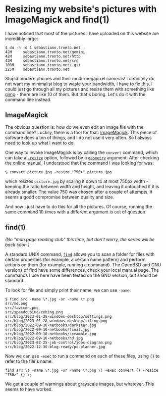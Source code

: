 # Resizing my website's pictures with ImageMagick and find(1)

I have noticed that most of the pictures I have uploaded on this website
are incredibly large:

```
$ du -h -d 1 sebastiano.tronto.net
42M     sebastiano.tronto.net/gemini
42M     sebastiano.tronto.net/http
42M     sebastiano.tronto.net/src
100M    sebastiano.tronto.net/.git
225M    sebastiano.tronto.net
```

Stupid modern phones and their multi-megapixel cameras!
I definitely do not want my minimalist blog to waste your bandwidth,
I have to fix this. I could just go through all my pictures and resize
them with something like [gimp](https://www.gimp.org/) - there are like
10 of them.  But that's boring. Let's do it with the command line instead.

## ImageMagick

The obvious question is: how do we even edit an image file
with the command line? Luckily, there is a tool for that:
[ImageMagick](https://imagemagick.org/). This piece of software
does a ton of things, and I do not use it very often. So I always
need to look up what I want to do.

One way to invoke ImageMagick is by calling the `convert` command,
which can take a
[`-resize`](https://imagemagick.org/script/command-line-options.php#resize)
option, followed by a
[`geometry`](https://imagemagick.org/script/command-line-processing.php#geometry)
argument. After checking the online manual, I understood that the
command I was looking for was:

```
$ convert picture.jpg -resize "750>" picture.jpg
```

which resizes `picture.jpg` by scaling it down to at most 750px width -
keeping the ratio between width and height, and leaving it untouched if it
is already smaller. The value 750 was chosen after a couple of attempts,
it seems a good compromise between quality and size.

And now I just have to do this for all the pictures. Of course, running
the same command 10 times with a different argument is out of question.

## find(1)

*(No "man page reading club" this time, but don't
worry, the series will be back soon.)*

A standard UNIX command, [`find`](https://man.openbsd.org/find) allows
you to scan a folder for files with certain properties (for example,
a certain name pattern) and perform actions on them (for example,
running a command). The OpenBSD and GNU versions of find have some
differences, check your local manual page. The commands I use
here have been tested on the GNU version, but should be standard.

To look for file and simply print their name, we can use `-name`:

```
$ find src -name \*.jpg -or -name \*.png
src/me.png
src/favicon.png
src/speedcubing/cubing.png
src/blog/2023-01-28-windows-desktop/settings.png
src/blog/2023-01-28-windows-desktop/tiling.png
src/blog/2022-09-10-netbooks/darkstar.jpg
src/blog/2022-09-10-netbooks/final.jpg
src/blog/2022-09-10-netbooks/scramble.jpg
src/blog/2022-09-10-netbooks/hd.jpg
src/blog/2023-02-25-job-control/jobs-diagram.png
src/blog/2022-12-30-blog-ready/pc-planner.jpg
```

Now we can use `-exec` to run a command on each of these files,
using `{}` to refer to the file's name:

```
find src \( -name \*.jpg -or -name \*.png \) -exec convert {} -resize "750>" {} \;
```

We get a couple of warnings about grayscale images, but whatever.
This seems to have worked.
